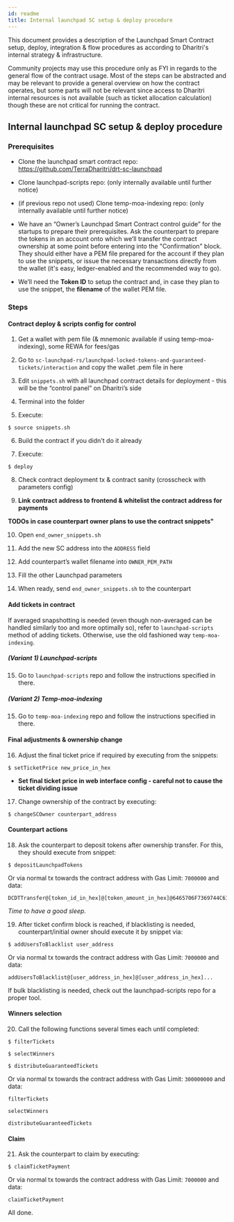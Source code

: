 ```yaml
---
id: readme
title: Internal launchpad SC setup & deploy procedure
---
```


This document provides a description of the Launchpad Smart Contract setup, deploy, integration & flow procedures as according to Dharitri's internal strategy & infrastructure.

Community projects may use this procedure only as FYI in regards to the general flow of the contract usage. Most of the steps can be abstracted and may be relevant to provide a general overview on how the contract operates, but some parts will not be relevant since access to Dharitri internal resources is not available (such as ticket allocation calculation) though these are not critical for running the contract.

## Internal launchpad SC setup & deploy procedure

### Prerequisites

- Clone the launchpad smart contract repo:
https://github.com/TerraDharitri/drt-sc-launchpad

- Clone launchpad-scripts repo:
(only internally available until further notice)

- (if previous repo not used) Clone temp-moa-indexing repo:
(only internally available until further notice)

- We have an “Owner’s Launchpad Smart Contract control guide” for the startups to prepare their prerequisites.
Ask the counterpart to prepare the tokens in an account onto which we’ll transfer the contract ownership at some point before entering into the "Confirmation" block. They should either have a PEM file prepared for the account if they plan to use the snippets, or issue the necessary transactions directly from the wallet (it's easy, ledger-enabled and the recommended way to go).

- We’ll need the **Token ID** to setup the contract and, in case they plan to use the snippet, the **filename** of the wallet PEM file.

### Steps

#### Contract deploy & scripts config for control

1. Get a wallet with pem file (& mnemonic available if using temp-moa-indexing), some REWA for fees/gas

2. Go to `sc-launchpad-rs/launchpad-locked-tokens-and-guaranteed-tickets/interaction` and copy the wallet .pem file in here

3. Edit `snippets.sh` with all launchpad contract details for deployment - this will be the “control panel” on Dharitri’s side

4. Terminal into the folder

5. Execute:
```
$ source snippets.sh
```

6. Build the contract if you didn't do it already

7. Execute:
```
$ deploy
```

8. Check contract deployment tx & contract sanity (crosscheck with parameters config)

9. **Link contract address to frontend & whitelist the contract address for payments**

**TODOs in case counterpart owner plans to use the contract snippets"**

10. Open `end_owner_snippets.sh`

11. Add the new SC address into the `ADDRESS` field

12. Add counterpart’s wallet filename into `OWNER_PEM_PATH`

13. Fill the other Launchpad parameters

14. When ready, send `end_owner_snippets.sh` to the counterpart


#### Add tickets in contract

If averaged snapshotting is needed (even though non-averaged can be handled similarly too and more optimally so), refer to `launchpad-scripts` method of adding tickets. Otherwise, use the old fashioned way `temp-moa-indexing`.

##### (Variant 1) Launchpad-scripts

15. Go to `launchpad-scripts` repo and follow the instructions specified in there.

##### (Variant 2) Temp-moa-indexing

15. Go to `temp-moa-indexing` repo and follow the instructions specified in there.

#### Final adjustments & ownership change

16. Adjust the final ticket price if required by executing from the snippets:
```
$ setTicketPrice new_price_in_hex
```
 - **Set final ticket price in web interface config - careful not to cause the ticket dividing issue**


17. Change ownership of the contract by executing:
```
$ changeSCOwner counterpart_address
```

#### Counterpart actions

18. Ask the counterpart to deposit tokens after ownership transfer. For this, they should execute from snippet:
```
$ depositLaunchpadTokens
```
Or via normal tx towards the contract address with Gas Limit: `7000000` and data:
```
DCDTTransfer@[token_id_in_hex]@[token_amount_in_hex]@6465706F7369744C61756E6368706164546F6B656E73
```

*Time to have a good sleep.*

19. After ticket confirm block is reached, if blacklisting is needed, counterpart/initial owner should execute it by snippet via:
```
$ addUsersToBlacklist user_address
```
Or via normal tx towards the contract address with Gas Limit: `7000000` and data:
```
addUsersToBlacklist@[user_address_in_hex]@[user_address_in_hex]...
```
If bulk blacklisting is needed, check out the launchpad-scripts repo for a proper tool.

#### Winners selection

20. Call the following functions several times each until completed:
```
$ filterTickets
```
```
$ selectWinners
```
```
$ distributeGuaranteedTickets
```
Or via normal tx towards the contract address with Gas Limit: `300000000` and data:
```
filterTickets
```
```
selectWinners
```
```
distributeGuaranteedTickets
```

#### Claim

21. Ask the counterpart to claim by executing:
```
$ claimTicketPayment
```
Or via normal tx towards the contract address with Gas Limit: `7000000` and data:
```
claimTicketPayment
```

All done.
